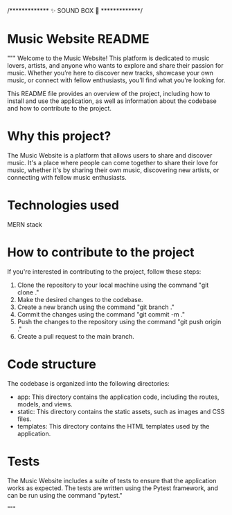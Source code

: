 /*************  ✨ SOUND BOX 🌟  *************/
# Music Website README
"""
Welcome to the Music Website! This platform is dedicated to music lovers, artists, and anyone who wants to explore and share their passion for music. Whether you’re here to discover new tracks, showcase your own music, or connect with fellow enthusiasts, you’ll find what you’re looking for.

This README file provides an overview of the project, including how to install and use the application, as well as information about the codebase and how to contribute to the project.

# Why this project?
The Music Website is a platform that allows users to share and discover music. It's a place where people can come together to share their love for music, whether it's by sharing their own music, discovering new artists, or connecting with fellow music enthusiasts.

# Technologies used
MERN stack


# How to contribute to the project
If you're interested in contributing to the project, follow these steps:

1. Clone the repository to your local machine using the command "git clone <repository-url>."
2. Make the desired changes to the codebase.
3. Create a new branch using the command "git branch <branch-name>."
4. Commit the changes using the command "git commit -m <commit-message>."
5. Push the changes to the repository using the command "git push origin <branch-name>."
6. Create a pull request to the main branch.

# Code structure
The codebase is organized into the following directories:

* app: This directory contains the application code, including the routes, models, and views.
* static: This directory contains the static assets, such as images and CSS files.
* templates: This directory contains the HTML templates used by the application.

# Tests
The Music Website includes a suite of tests to ensure that the application works as expected. The tests are written using the Pytest framework, and can be run using the command "pytest."

"""

